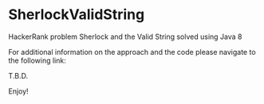 # SherlockValidString
HackerRank problem Sherlock and the Valid String solved using Java 8

For additional information on the approach and the code please navigate to the following link:

T.B.D.

Enjoy!
